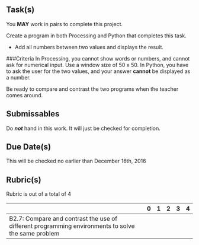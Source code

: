 Task(s)
-------
You **MAY** work in pairs to complete this project.

Create a program in both Processing and Python that completes this task.

* Add all numbers between two values and displays the result.

###Criteria
In Processing, you cannot show words or numbers, and cannot ask for numerical input.  Use a window size of 50 x 50.
In Python, you have to ask the user for the two values, and your answer **cannot** be displayed as a number.

Be ready to compare and contrast the two programs when the teacher comes around.

Submissables
------------------
Do **_not_** hand in this work.  It will just be checked for completion.

Due Date(s)
-----------
This will be checked no earlier than December 16th, 2016

Rubric(s)
------
Rubric is out of a total of 4

| | 0 | 1 | 2 | 3 | 4 |
|---| --- | --- | --- | --- | --- |
|B2.7: Compare and contrast the use of different programming environments to solve the same problem  | | | | | |